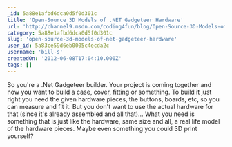 ```yaml
---
_id: 5a88e1afbd6dca0d5f0d301c
title: 'Open-Source 3D Models of .NET Gadgeteer Hardware'
url: 'http://channel9.msdn.com/coding4fun/blog/Open-Source-3D-Models-of-NET-Gadgeteer-Hardware'
category: 5a88e1afbd6dca0d5f0d301c
slug: 'open-source-3d-models-of-net-gadgeteer-hardware'
user_id: 5a83ce59d6eb0005c4ecda2c
username: 'bill-s'
createdOn: '2012-06-08T17:04:10.000Z'
tags: []
---
```


So you're a .Net Gadgeteer builder. Your project is coming together and now you want to build a case, cover, fitting or something. To build it just right you need the given hardware pieces, the buttons, boards, etc, so you can measure and fit it. But you don't want to use the actual hardware for that (since it's already assembled and all that)... What you need is something that is just like the hardware, same size and all, a real life model of the hardware pieces. Maybe even something you could 3D print yourself?
